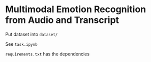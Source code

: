 # Multimodal Emotion Recognition from Audio and Transcript

Put dataset into `dataset/`

See `task.ipynb`

`requirements.txt` has the dependencies